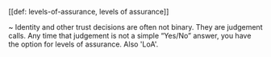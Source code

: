 [[def: levels-of-assurance, levels of assurance]]

~ Identity and other trust decisions are often not binary. They are judgement calls. Any time that judgement is not a simple “Yes/No” answer, you have the option for levels of assurance. Also 'LoA'.
